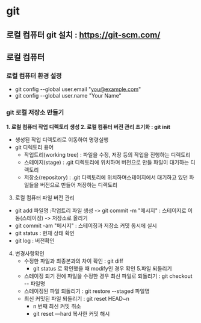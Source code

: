 # git 
## 로컬 컴퓨터 git 설치 : https://git-scm.com/
## 로컬 컴퓨터 
### 로컬 컴퓨터 환경 설정
+ git config --global user.email "you@example.com"
+ git config --global user.name "Your Name“
### git 로컬 저장소 만들기 
<strong>1. 로컬 컴퓨터 작업 디렉토리 생성 </strong>
<strong>2. 로컬 컴퓨터 버전 관리 초기화 : git init </strong>
   + 생성된 작업 디렉토리로 이동하여 명령실행
   + git 디렉토리 용어
     + 작업트리(working tree) : 파일을 수정, 저장 등의 작업을 진행하는 디렉토리
     + 스테이지(stage) : .git 디렉토리에 위치하며 버전으로 만들 파일이 대기하는 디렉토리
     + 저장소(repository) : .git 디렉토리에 위치하며스테이지에서 대기하고 있던 파일들을 버전으로 만들어 저장하는 디렉토리
 3. 로컬 컴퓨터 파일 버전 관리
   + git add 파일명 :작업트리 파일 생성 -> git commit -m "메시지" : 스테이지로 이동(스테이징) -> 저장소로 올리기
   + git commit -am "메시지" : 스테이징과 저장소 커밋 동시에 실시
   + git status : 현재 상태 확인
   + git log : 버전확인 
4. 변경사항확인
   + 수정한 파일과 최종본과의 차이 확인 : git diff
     + git status 로 확인했을 때  modify인 경우 확인
5.파일 되돌리기
   + 스테이징 되기 전에 파일을 수정한 경우 최신 파일로 되돌리기  : git checkout -- 파일명
   + 스테이징된 파일 되돌리기 : git restore --staged 파일명
   + 최신 커밋된 파일 되돌리기 : git reset HEAD~n 
     + n 번째 최신 커밋 취소
     + git reset —hard 복사한 커밋 해시
